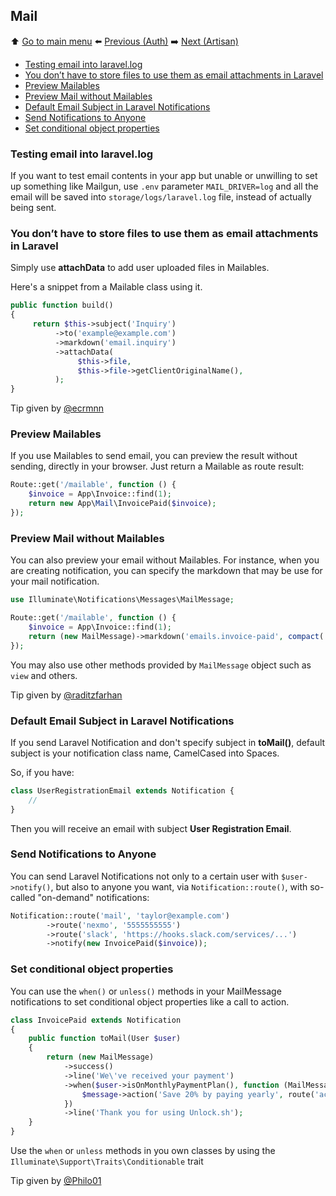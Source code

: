 ## Mail

⬆️ [Go to main menu](README.md#laravel-tips) ⬅️ [Previous (Auth)](auth.md) ➡️ [Next (Artisan)](artisan.md)

- [Testing email into laravel.log](#testing-email-into-laravellog)
- [You don’t have to store files to use them as email attachments in Laravel](#you-dont-have-to-store-files-to-use-them-as-email-attachments-in-laravel)
- [Preview Mailables](#preview-mailables)
- [Preview Mail without Mailables](#preview-mail-without-mailables)
- [Default Email Subject in Laravel Notifications](#default-email-subject-in-laravel-notifications)
- [Send Notifications to Anyone](#send-notifications-to-anyone)
- [Set conditional object properties](#set-conditional-object-properties)

### Testing email into laravel.log

If you want to test email contents in your app but unable or unwilling to set up something like Mailgun, use `.env` parameter `MAIL_DRIVER=log` and all the email will be saved into `storage/logs/laravel.log` file, instead of actually being sent.

### You don’t have to store files to use them as email attachments in Laravel

Simply use **attachData** to add user uploaded files in Mailables.

Here's a snippet from a Mailable class using it.
```php
public function build()
{
     return $this->subject('Inquiry')
          ->to('example@example.com')
          ->markdown('email.inquiry')
          ->attachData(
               $this->file,
               $this->file->getClientOriginalName(),
          );
}
```

Tip given by [@ecrmnn](https://twitter.com/ecrmnn/status/1570449885664808961)

### Preview Mailables

If you use Mailables to send email, you can preview the result without sending, directly in your browser. Just return a Mailable as route result:

```php
Route::get('/mailable', function () {
    $invoice = App\Invoice::find(1);
    return new App\Mail\InvoicePaid($invoice);
});
```

### Preview Mail without Mailables

You can also preview your email without Mailables. For instance, when you are creating notification, you can specify the markdown that may be use for your mail notification.

```php
use Illuminate\Notifications\Messages\MailMessage;

Route::get('/mailable', function () {
    $invoice = App\Invoice::find(1);
    return (new MailMessage)->markdown('emails.invoice-paid', compact('invoice'));
});
```

You may also use other methods provided by `MailMessage` object such as `view` and others.

Tip given by [@raditzfarhan](https://github.com/raditzfarhan)

### Default Email Subject in Laravel Notifications

If you send Laravel Notification and don't specify subject in **toMail()**, default subject is your notification class name, CamelCased into Spaces.

So, if you have:

```php
class UserRegistrationEmail extends Notification {
    //
}
```

Then you will receive an email with subject **User Registration Email**.

### Send Notifications to Anyone

You can send Laravel Notifications not only to a certain user with `$user->notify()`, but also to anyone you want, via `Notification::route()`, with so-called "on-demand" notifications:

```php
Notification::route('mail', 'taylor@example.com')
        ->route('nexmo', '5555555555')
        ->route('slack', 'https://hooks.slack.com/services/...')
        ->notify(new InvoicePaid($invoice));
```

### Set conditional object properties

You can use the `when()` or `unless()` methods in your MailMessage notifications to set conditional object properties like a call to action.

```php
class InvoicePaid extends Notification
{
    public function toMail(User $user)
    {
        return (new MailMessage)
            ->success()
            ->line('We\'ve received your payment')
            ->when($user->isOnMonthlyPaymentPlan(), function (MailMessage $message) {
                $message->action('Save 20% by paying yearly', route('account.billing'));
            })
            ->line('Thank you for using Unlock.sh');
    }
}
```

Use the `when` or `unless` methods in you own classes by using the `Illuminate\Support\Traits\Conditionable` trait

Tip given by [@Philo01](https://twitter.com/Philo01/status/1503302749525528582)
